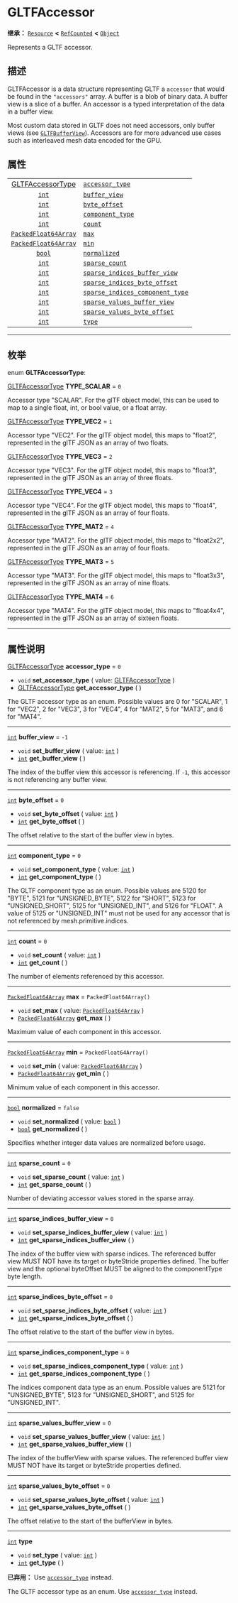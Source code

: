 <!-- ⚠ 请勿编辑本文件 ⚠ -->
<!-- 本文档使用脚本从 WeDot 引擎源码仓库生成。 -->
<!-- 生成脚本：https://github.com/WeDot-Engine/WeDot/tree/4.3/doc/tools/make_md.py； -->
<!-- 原文件：https://github.com/WeDot-Engine/WeDot/tree/4.3/modules/gltf/doc_classes/GLTFAccessor.xml。 -->

<div id="_class_gltfaccessor"></div>

# GLTFAccessor

**继承：** [`Resource`](class_resource.md) **<** [`RefCounted`](class_refcounted.md) **<** [`Object`](class_object.md)

Represents a GLTF accessor.

## 描述

GLTFAccessor is a data structure representing GLTF a `accessor` that would be found in the `"accessors"` array. A buffer is a blob of binary data. A buffer view is a slice of a buffer. An accessor is a typed interpretation of the data in a buffer view.

Most custom data stored in GLTF does not need accessors, only buffer views (see [`GLTFBufferView`](class_gltfbufferview.md)). Accessors are for more advanced use cases such as interleaved mesh data encoded for the GPU.

## 属性

|||
|:-:|:--|
| [GLTFAccessorType](#enum_gltfaccessor_gltfaccessortype) | [`accessor_type`](class_gltfaccessor.md#class_gltfaccessor_property_accessor_type)                                 | ``0``                    |
| [`int`](class_int.md)                                   | [`buffer_view`](class_gltfaccessor.md#class_gltfaccessor_property_buffer_view)                                     | ``-1``                   |
| [`int`](class_int.md)                                   | [`byte_offset`](class_gltfaccessor.md#class_gltfaccessor_property_byte_offset)                                     | ``0``                    |
| [`int`](class_int.md)                                   | [`component_type`](class_gltfaccessor.md#class_gltfaccessor_property_component_type)                               | ``0``                    |
| [`int`](class_int.md)                                   | [`count`](class_gltfaccessor.md#class_gltfaccessor_property_count)                                                 | ``0``                    |
| [`PackedFloat64Array`](class_packedfloat64array.md)     | [`max`](class_gltfaccessor.md#class_gltfaccessor_property_max)                                                     | ``PackedFloat64Array()`` |
| [`PackedFloat64Array`](class_packedfloat64array.md)     | [`min`](class_gltfaccessor.md#class_gltfaccessor_property_min)                                                     | ``PackedFloat64Array()`` |
| [`bool`](class_bool.md)                                 | [`normalized`](class_gltfaccessor.md#class_gltfaccessor_property_normalized)                                       | ``false``                |
| [`int`](class_int.md)                                   | [`sparse_count`](class_gltfaccessor.md#class_gltfaccessor_property_sparse_count)                                   | ``0``                    |
| [`int`](class_int.md)                                   | [`sparse_indices_buffer_view`](class_gltfaccessor.md#class_gltfaccessor_property_sparse_indices_buffer_view)       | ``0``                    |
| [`int`](class_int.md)                                   | [`sparse_indices_byte_offset`](class_gltfaccessor.md#class_gltfaccessor_property_sparse_indices_byte_offset)       | ``0``                    |
| [`int`](class_int.md)                                   | [`sparse_indices_component_type`](class_gltfaccessor.md#class_gltfaccessor_property_sparse_indices_component_type) | ``0``                    |
| [`int`](class_int.md)                                   | [`sparse_values_buffer_view`](class_gltfaccessor.md#class_gltfaccessor_property_sparse_values_buffer_view)         | ``0``                    |
| [`int`](class_int.md)                                   | [`sparse_values_byte_offset`](class_gltfaccessor.md#class_gltfaccessor_property_sparse_values_byte_offset)         | ``0``                    |
| [`int`](class_int.md)                                   | [`type`](class_gltfaccessor.md#class_gltfaccessor_property_type)                                                   |                          |

<!-- rst-class:: classref-section-separator -->

---

## 枚举

<div id="_class_enum_gltfaccessor_gltfaccessortype"></div>

enum **GLTFAccessorType**: <div id="enum_gltfaccessor_gltfaccessortype"></div>

<div id="_class_gltfaccessor_constant_type_scalar"></div>

[GLTFAccessorType](#enum_gltfaccessor_gltfaccessortype) **TYPE_SCALAR** = ``0``

Accessor type "SCALAR". For the glTF object model, this can be used to map to a single float, int, or bool value, or a float array.

<div id="_class_gltfaccessor_constant_type_vec2"></div>

[GLTFAccessorType](#enum_gltfaccessor_gltfaccessortype) **TYPE_VEC2** = ``1``

Accessor type "VEC2". For the glTF object model, this maps to "float2", represented in the glTF JSON as an array of two floats.

<div id="_class_gltfaccessor_constant_type_vec3"></div>

[GLTFAccessorType](#enum_gltfaccessor_gltfaccessortype) **TYPE_VEC3** = ``2``

Accessor type "VEC3". For the glTF object model, this maps to "float3", represented in the glTF JSON as an array of three floats.

<div id="_class_gltfaccessor_constant_type_vec4"></div>

[GLTFAccessorType](#enum_gltfaccessor_gltfaccessortype) **TYPE_VEC4** = ``3``

Accessor type "VEC4". For the glTF object model, this maps to "float4", represented in the glTF JSON as an array of four floats.

<div id="_class_gltfaccessor_constant_type_mat2"></div>

[GLTFAccessorType](#enum_gltfaccessor_gltfaccessortype) **TYPE_MAT2** = ``4``

Accessor type "MAT2". For the glTF object model, this maps to "float2x2", represented in the glTF JSON as an array of four floats.

<div id="_class_gltfaccessor_constant_type_mat3"></div>

[GLTFAccessorType](#enum_gltfaccessor_gltfaccessortype) **TYPE_MAT3** = ``5``

Accessor type "MAT3". For the glTF object model, this maps to "float3x3", represented in the glTF JSON as an array of nine floats.

<div id="_class_gltfaccessor_constant_type_mat4"></div>

[GLTFAccessorType](#enum_gltfaccessor_gltfaccessortype) **TYPE_MAT4** = ``6``

Accessor type "MAT4". For the glTF object model, this maps to "float4x4", represented in the glTF JSON as an array of sixteen floats.

<!-- rst-class:: classref-section-separator -->

---

## 属性说明

<div id="_class_gltfaccessor_property_accessor_type"></div>

[GLTFAccessorType](#enum_gltfaccessor_gltfaccessortype) **accessor_type** = ``0`` <div id="class_gltfaccessor_property_accessor_type"></div>

- `void` **set_accessor_type** ( value: [GLTFAccessorType](#enum_gltfaccessor_gltfaccessortype) )
- [GLTFAccessorType](#enum_gltfaccessor_gltfaccessortype) **get_accessor_type** ( )

The GLTF accessor type as an enum. Possible values are 0 for "SCALAR", 1 for "VEC2", 2 for "VEC3", 3 for "VEC4", 4 for "MAT2", 5 for "MAT3", and 6 for "MAT4".

<!-- rst-class:: classref-item-separator -->

---

<div id="_class_gltfaccessor_property_buffer_view"></div>

[`int`](class_int.md) **buffer_view** = ``-1`` <div id="class_gltfaccessor_property_buffer_view"></div>

- `void` **set_buffer_view** ( value: [`int`](class_int.md) )
- [`int`](class_int.md) **get_buffer_view** ( )

The index of the buffer view this accessor is referencing. If `-1`, this accessor is not referencing any buffer view.

<!-- rst-class:: classref-item-separator -->

---

<div id="_class_gltfaccessor_property_byte_offset"></div>

[`int`](class_int.md) **byte_offset** = ``0`` <div id="class_gltfaccessor_property_byte_offset"></div>

- `void` **set_byte_offset** ( value: [`int`](class_int.md) )
- [`int`](class_int.md) **get_byte_offset** ( )

The offset relative to the start of the buffer view in bytes.

<!-- rst-class:: classref-item-separator -->

---

<div id="_class_gltfaccessor_property_component_type"></div>

[`int`](class_int.md) **component_type** = ``0`` <div id="class_gltfaccessor_property_component_type"></div>

- `void` **set_component_type** ( value: [`int`](class_int.md) )
- [`int`](class_int.md) **get_component_type** ( )

The GLTF component type as an enum. Possible values are 5120 for "BYTE", 5121 for "UNSIGNED_BYTE", 5122 for "SHORT", 5123 for "UNSIGNED_SHORT", 5125 for "UNSIGNED_INT", and 5126 for "FLOAT". A value of 5125 or "UNSIGNED_INT" must not be used for any accessor that is not referenced by mesh.primitive.indices.

<!-- rst-class:: classref-item-separator -->

---

<div id="_class_gltfaccessor_property_count"></div>

[`int`](class_int.md) **count** = ``0`` <div id="class_gltfaccessor_property_count"></div>

- `void` **set_count** ( value: [`int`](class_int.md) )
- [`int`](class_int.md) **get_count** ( )

The number of elements referenced by this accessor.

<!-- rst-class:: classref-item-separator -->

---

<div id="_class_gltfaccessor_property_max"></div>

[`PackedFloat64Array`](class_packedfloat64array.md) **max** = ``PackedFloat64Array()`` <div id="class_gltfaccessor_property_max"></div>

- `void` **set_max** ( value: [`PackedFloat64Array`](class_packedfloat64array.md) )
- [`PackedFloat64Array`](class_packedfloat64array.md) **get_max** ( )

Maximum value of each component in this accessor.

<!-- rst-class:: classref-item-separator -->

---

<div id="_class_gltfaccessor_property_min"></div>

[`PackedFloat64Array`](class_packedfloat64array.md) **min** = ``PackedFloat64Array()`` <div id="class_gltfaccessor_property_min"></div>

- `void` **set_min** ( value: [`PackedFloat64Array`](class_packedfloat64array.md) )
- [`PackedFloat64Array`](class_packedfloat64array.md) **get_min** ( )

Minimum value of each component in this accessor.

<!-- rst-class:: classref-item-separator -->

---

<div id="_class_gltfaccessor_property_normalized"></div>

[`bool`](class_bool.md) **normalized** = ``false`` <div id="class_gltfaccessor_property_normalized"></div>

- `void` **set_normalized** ( value: [`bool`](class_bool.md) )
- [`bool`](class_bool.md) **get_normalized** ( )

Specifies whether integer data values are normalized before usage.

<!-- rst-class:: classref-item-separator -->

---

<div id="_class_gltfaccessor_property_sparse_count"></div>

[`int`](class_int.md) **sparse_count** = ``0`` <div id="class_gltfaccessor_property_sparse_count"></div>

- `void` **set_sparse_count** ( value: [`int`](class_int.md) )
- [`int`](class_int.md) **get_sparse_count** ( )

Number of deviating accessor values stored in the sparse array.

<!-- rst-class:: classref-item-separator -->

---

<div id="_class_gltfaccessor_property_sparse_indices_buffer_view"></div>

[`int`](class_int.md) **sparse_indices_buffer_view** = ``0`` <div id="class_gltfaccessor_property_sparse_indices_buffer_view"></div>

- `void` **set_sparse_indices_buffer_view** ( value: [`int`](class_int.md) )
- [`int`](class_int.md) **get_sparse_indices_buffer_view** ( )

The index of the buffer view with sparse indices. The referenced buffer view MUST NOT have its target or byteStride properties defined. The buffer view and the optional byteOffset MUST be aligned to the componentType byte length.

<!-- rst-class:: classref-item-separator -->

---

<div id="_class_gltfaccessor_property_sparse_indices_byte_offset"></div>

[`int`](class_int.md) **sparse_indices_byte_offset** = ``0`` <div id="class_gltfaccessor_property_sparse_indices_byte_offset"></div>

- `void` **set_sparse_indices_byte_offset** ( value: [`int`](class_int.md) )
- [`int`](class_int.md) **get_sparse_indices_byte_offset** ( )

The offset relative to the start of the buffer view in bytes.

<!-- rst-class:: classref-item-separator -->

---

<div id="_class_gltfaccessor_property_sparse_indices_component_type"></div>

[`int`](class_int.md) **sparse_indices_component_type** = ``0`` <div id="class_gltfaccessor_property_sparse_indices_component_type"></div>

- `void` **set_sparse_indices_component_type** ( value: [`int`](class_int.md) )
- [`int`](class_int.md) **get_sparse_indices_component_type** ( )

The indices component data type as an enum. Possible values are 5121 for "UNSIGNED_BYTE", 5123 for "UNSIGNED_SHORT", and 5125 for "UNSIGNED_INT".

<!-- rst-class:: classref-item-separator -->

---

<div id="_class_gltfaccessor_property_sparse_values_buffer_view"></div>

[`int`](class_int.md) **sparse_values_buffer_view** = ``0`` <div id="class_gltfaccessor_property_sparse_values_buffer_view"></div>

- `void` **set_sparse_values_buffer_view** ( value: [`int`](class_int.md) )
- [`int`](class_int.md) **get_sparse_values_buffer_view** ( )

The index of the bufferView with sparse values. The referenced buffer view MUST NOT have its target or byteStride properties defined.

<!-- rst-class:: classref-item-separator -->

---

<div id="_class_gltfaccessor_property_sparse_values_byte_offset"></div>

[`int`](class_int.md) **sparse_values_byte_offset** = ``0`` <div id="class_gltfaccessor_property_sparse_values_byte_offset"></div>

- `void` **set_sparse_values_byte_offset** ( value: [`int`](class_int.md) )
- [`int`](class_int.md) **get_sparse_values_byte_offset** ( )

The offset relative to the start of the bufferView in bytes.

<!-- rst-class:: classref-item-separator -->

---

<div id="_class_gltfaccessor_property_type"></div>

[`int`](class_int.md) **type** <div id="class_gltfaccessor_property_type"></div>

- `void` **set_type** ( value: [`int`](class_int.md) )
- [`int`](class_int.md) **get_type** ( )

**已弃用：** Use [`accessor_type`](class_gltfaccessor.md#class_gltfaccessor_property_accessor_type) instead.

The GLTF accessor type as an enum. Use [`accessor_type`](class_gltfaccessor.md#class_gltfaccessor_property_accessor_type) instead.

[^virtual]: 本方法通常需要用户覆盖才能生效。
[^const]: 本方法无副作用，不会修改该实例的任何成员变量。
[^vararg]: 本方法除了能接受在此处描述的参数外，还能够继续接受任意数量的参数。
[^constructor]: 本方法用于构造某个类型。
[^static]: 调用本方法无需实例，可直接使用类名进行调用。
[^operator]: 本方法描述的是使用本类型作为左操作数的有效运算符。
[^bitfield]: 这个值是由下列位标志构成位掩码的整数。
[^void]: 无返回值。
